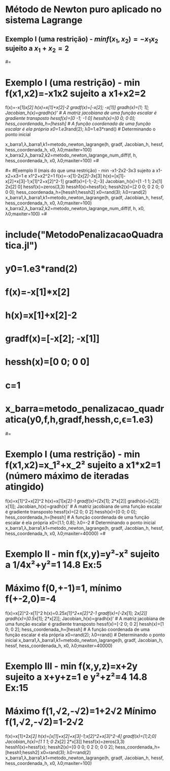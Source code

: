 # Método de Newton puro aplicado no sistema Lagrange

## Exemplo I (uma restrição) - $min f(x_1,x_2)=-x_1x_2$ sujeito a $x_1+x_2=2$

#=
# Exemplo I (uma restrição) - min f(x1,x2)=-x1x2 sujeito a x1+x2=2
f(x)=-x[1]*x[2]
h(x)=x[1]+x[2]-2
gradf(x)=[-x[2]; -x[1]]
gradh(x)=[1; 1]; Jacobian_h(x)=gradh(x)' # A matriz jacobiana de uma função escalar é gradiente transposto
hessf(x)=[0 -1; -1 0]
hessh(x)=[0 0; 0 0]; hess_coordenada_h=[hessh] # A função coordenada de uma função escalar é ela própria
x0=1.e3*rand(2); λ0=1.e3*rand() # Determinando o ponto inicial

x_barra1,λ_barra1,k1=metodo_newton_lagrange(h, gradf, Jacobian_h, hessf, hess_coordenada_h, x0, λ0;maxiter=100)
x_barra2,λ_barra2,k2=metodo_newton_lagrange_num_diff(f, h, hess_coordenada_h, x0, λ0;maxiter=100)
=#

#=
#Exemplo II (mais do que uma restrição) - min -x1-2x2-3x3 sujeito a x1-x2+x3=1 e x1^2+x2^2=1
f(x)=-x[1]-2*x[2]-3*x[3]
h(x)=[x[1]-x[2]+x[3]-1;x[1]^2+x[2]^2-1]
gradf(x)=[-1;-2;-3]
Jacobian_h(x)=[1 -1 1; 2x[1] 2x[2] 0]
hessf(x)=zeros(3,3)
hessh1(x)=hessf(x); hessh2(x)=[2 0 0; 0 2 0; 0 0 0]; hess_coordenada_h=[hessh1;hessh2]
x0=rand(3); λ0=rand(2)
x_barra1,λ_barra1,k1=metodo_newton_lagrange(h, gradf, Jacobian_h, hessf, hess_coordenada_h, x0, λ0;maxiter=100)
x_barra2,λ_barra2,k2=metodo_newton_lagrange_num_diff(f, h, x0, λ0;maxiter=100)
=#

# include("MetodoPenalizacaoQuadratica.jl")

# y0=1.e3*rand(2)
# f(x)=-x[1]*x[2]
# h(x)=x[1]+x[2]-2
# gradf(x)=[-x[2]; -x[1]]
# hessh(x)=[0 0; 0 0]
# c=1
# x_barra=metodo_penalizacao_quadratica(y0,f,h,gradf,hessh,c,ϵ=1.e3)

#=
# Exemplo I (uma restrição) - min f(x1,x2)=x_1²+x_2² sujeito a x1*x2=1 (número máximo de iteradas atingido)
f(x)=x[1]^2+x[2]^2
h(x)=x[1]*x[2]-1
gradf(x)=[2*x[1]; 2*x[2]]
gradh(x)=[x[2]; x[1]]; Jacobian_h(x)=gradh(x)' # A matriz jacobiana de uma função escalar é gradiente transposto
hessf(x)=[2 0; 0 2]
hessh(x)=[0 0; 0 0]; hess_coordenada_h=[hessh] # A função coordenada de uma função escalar é ela própria
x0=[1.1; 0.8]; λ0=-2 # Determinando o ponto inicial
x_barra1,λ_barra1,k1=metodo_newton_lagrange(h, gradf, Jacobian_h, hessf, hess_coordenada_h, x0, λ0;maxiter=40000)
=#

# Exemplo II - min f(x,y)=y²-x² sujeito a 1/4x²+y²=1 14.8 Ex:5
# Máximo f(0,+-1)=1, mínimo f(+-2,0)=-4
f(x)=x[2]^2-x[1]^2
h(x)=0.25*x[1]^2+x[2]^2-1
gradf(x)=[-2*x[1]; 2*x[2]]
gradh(x)=[0.5*x[1]; 2*x[2]]; Jacobian_h(x)=gradh(x)' # A matriz jacobiana de uma função escalar é gradiente transposto
hessf(x)=[-2 0; 0 2]
hessh(x)=[1 0; 0 2]; hess_coordenada_h=[hessh] # A função coordenada de uma função escalar é ela própria
x0=rand(2); λ0=rand() # Determinando o ponto inicial
x_barra1,λ_barra1,k1=metodo_newton_lagrange(h, gradf, Jacobian_h, hessf, hess_coordenada_h, x0, λ0;maxiter=40000)

# Exemplo III - min f(x,y,z)=x+2y sujeito a x+y+z=1 e y²+z²=4 14.8 Ex:15
# Máximo f(1,√2,-√2)=1+2√2 Mínimo f(1,√2,-√2)=1-2√2
f(x)=x[1]+2*x[2]
h(x)=[x[1]+x[2]+x[3]-1;x[2]^2+x[3]^2-4]
gradf(x)=[1;2;0]
Jacobian_h(x)=[1 1 1; 0 2*x[2] 2*x[3]]
hessf(x)=zeros(3,3)
hessh1(x)=hessf(x); hessh2(x)=[0 0 0; 0 2 0; 0 0 2]; hess_coordenada_h=[hessh1;hessh2]
x0=rand(3); λ0=rand(2)
x_barra1,λ_barra1,k1=metodo_newton_lagrange(h, gradf, Jacobian_h, hessf, hess_coordenada_h, x0, λ0;maxiter=100)
